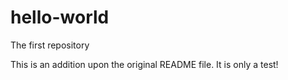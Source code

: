 # hello-world
The first repository

This is an addition upon the original README file. It is only a test!

